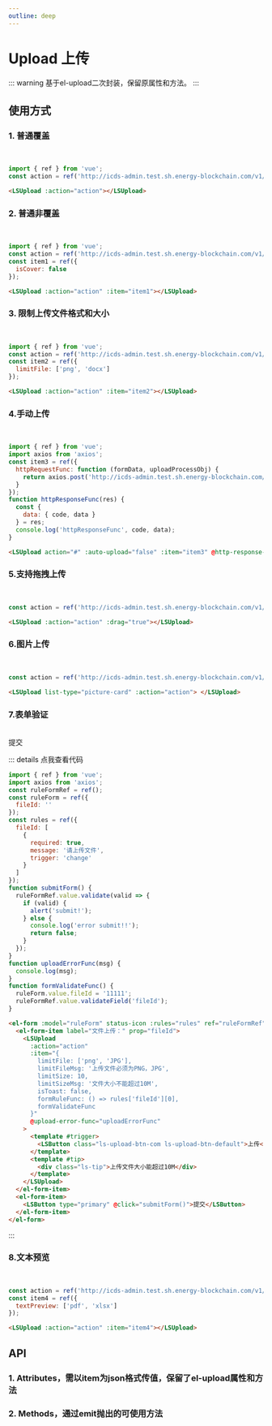 ```yaml
---
outline: deep
---
```


# Upload 上传

::: warning 基于el-upload二次封装，保留原属性和方法。
:::

## 使用方式

### 1. 普通覆盖

<br />
<ClientOnly>
  <LSUpload :action="action"></LSUpload>
</ClientOnly>

```js
import { ref } from 'vue';
const action = ref('http://icds-admin.test.sh.energy-blockchain.com/v1/proof/data-ownership');
```

```html
<LSUpload :action="action"></LSUpload>
```

### 2. 普通非覆盖

<br />
<ClientOnly>
  <LSUpload :action="action" :item="item1"></LSUpload>
</ClientOnly>

```js
import { ref } from 'vue';
const action = ref('http://icds-admin.test.sh.energy-blockchain.com/v1/proof/data-ownership');
const item1 = ref({
  isCover: false
});
```

```html
<LSUpload :action="action" :item="item1"></LSUpload>
```

### 3. 限制上传文件格式和大小

<br />
<ClientOnly>
  <LSUpload :action="action" :item="item2"></LSUpload>
</ClientOnly>

```js
import { ref } from 'vue';
const action = ref('http://icds-admin.test.sh.energy-blockchain.com/v1/proof/data-ownership');
const item2 = ref({
  limitFile: ['png', 'docx']
});
```

```html
<LSUpload :action="action" :item="item2"></LSUpload>
```

### 4.手动上传

<br />
<ClientOnly>
  <LSUpload action="#" :auto-upload="false" :item="item3" @http-response-func="httpResponseFunc"></LSUpload>
</ClientOnly>

```js
import { ref } from 'vue';
import axios from 'axios';
const item3 = ref({
  httpRequestFunc: function (formData, uploadProcessObj) {
    return axios.post('http://icds-admin.test.sh.energy-blockchain.com/v1/proof/data-ownership', formData, uploadProcessObj);
  }
});
function httpResponseFunc(res) {
  const {
    data: { code, data }
  } = res;
  console.log('httpResponseFunc', code, data);
}
```

```html
<LSUpload action="#" :auto-upload="false" :item="item3" @http-response-func="httpResponseFunc"></LSUpload>
```

### 5.支持拖拽上传

<br />
<ClientOnly>
  <LSUpload :action="action" :drag="true"></LSUpload>
</ClientOnly>

```js
const action = ref('http://icds-admin.test.sh.energy-blockchain.com/v1/proof/data-ownership');
```

```html
<LSUpload :action="action" :drag="true"></LSUpload>
```

### 6.图片上传

<br />

<ClientOnly>
  <LSUpload list-type="picture-card" :action="action"> </LSUpload>
</ClientOnly>

```js
const action = ref('http://icds-admin.test.sh.energy-blockchain.com/v1/proof/data-ownership');
```

```html
<LSUpload list-type="picture-card" :action="action"> </LSUpload>
```

### 7.表单验证

<br />
<!-- <LSForm
  ref="ruleFormRef"
  :form-data="formData"
  :form-items="formItems"
  :show-buttons="true"
  :show-reset="false"
  confirm-text="提交"
  @submit="submitForm"
>
  <template #fileId>
    <LSUpload
      :action="action"
      :item="{
        isCover: false,
        limitFile: ['png', 'JPG'],
        limitFileMsg: '上传文件必须为PNG，JPG',
        limitSize: 10,
        limitSizeMsg: '文件大小不能超过10M',
        isToast: false,
        formRuleFunc: () => rules['fileId'][0],
        formValidateFunc
      }"
      @upload-error-func="uploadErrorFunc"
    >
      <template #trigger>
        <LSButton class="ls-upload-btn-com ls-upload-btn-default">上传</LSButton>
      </template>
      <template #tip>
        <div class="ls-tip">上传文件大小能超过10M</div>
      </template>
    </LSUpload>
  </template>
</LSForm> -->

<ClientOnly>
  <el-form :model="ruleForm" status-icon :rules="rules" ref="ruleFormRef" label-width="100px" class="demo-ruleForm">
    <el-form-item label="文件上传：" prop="fileId">
      <LSUpload
        :action="action"
        :item="{
          limitFile: ['png', 'JPG'],
          limitFileMsg: '上传文件必须为PNG，JPG',
          limitSize: 10,
          limitSizeMsg: '文件大小不能超过10M',
          isToast: false,
          formRuleFunc: () => rules['fileId'][0],
          formValidateFunc
        }"
        @upload-error-func="uploadErrorFunc"
      >
        <template #trigger>
          <LSButton class="ls-upload-btn-com ls-upload-btn-default">上传</LSButton>
        </template>
        <template #tip>
          <div class="ls-tip">上传文件大小能超过10M</div>
        </template>
      </LSUpload>
    </el-form-item>
    <el-form-item>
      <LSButton type="primary" @click="submitForm()">提交</LSButton>
    </el-form-item>
  </el-form>
</ClientOnly>

::: details 点我查看代码

```js
import { ref } from 'vue';
import axios from 'axios';
const ruleFormRef = ref();
const ruleForm = ref({
  fileId: ''
});
const rules = ref({
  fileId: [
    {
      required: true,
      message: '请上传文件',
      trigger: 'change'
    }
  ]
});
function submitForm() {
  ruleFormRef.value.validate(valid => {
    if (valid) {
      alert('submit!');
    } else {
      console.log('error submit!!');
      return false;
    }
  });
}
function uploadErrorFunc(msg) {
  console.log(msg);
}
function formValidateFunc() {
  ruleForm.value.fileId = '11111';
  ruleFormRef.value.validateField('fileId');
}
```

```html
<el-form :model="ruleForm" status-icon :rules="rules" ref="ruleFormRef" label-width="100px" class="demo-ruleForm">
  <el-form-item label="文件上传：" prop="fileId">
    <LSUpload
      :action="action"
      :item="{
        limitFile: ['png', 'JPG'],
        limitFileMsg: '上传文件必须为PNG，JPG',
        limitSize: 10,
        limitSizeMsg: '文件大小不能超过10M',
        isToast: false,
        formRuleFunc: () => rules['fileId'][0],
        formValidateFunc
      }"
      @upload-error-func="uploadErrorFunc"
    >
      <template #trigger>
        <LSButton class="ls-upload-btn-com ls-upload-btn-default">上传</LSButton>
      </template>
      <template #tip>
        <div class="ls-tip">上传文件大小能超过10M</div>
      </template>
    </LSUpload>
  </el-form-item>
  <el-form-item>
    <LSButton type="primary" @click="submitForm()">提交</LSButton>
  </el-form-item>
</el-form>
```

:::

### 8.文本预览

<br />

<ClientOnly>
  <LSUpload :action="action" :item="item4"></LSUpload>
</ClientOnly>

```js
const action = ref('http://icds-admin.test.sh.energy-blockchain.com/v1/proof/data-ownership');
const item4 = ref({
  textPreview: ['pdf', 'xlsx']
});
```

```html
<LSUpload :action="action" :item="item4"></LSUpload>
```

## API

### 1. Attributes，需以item为json格式传值，保留了el-upload属性和方法

<ApiIntro :tableColumn="tableColumn" :tableData="tableData" />

### 2. Methods，通过emit抛出的可使用方法

<ApiIntro :tableColumn="tableMethodColumn" :tableData="tableData2" />

<script setup>
  import { ref } from 'vue';
  import axios from 'axios';
  import { ElForm, ElFormItem } from 'element-plus';
  import { tableColumn, tableMethodColumn } from '../constant';

  const action = ref('http://icds-admin.test.sh.energy-blockchain.com/v1/proof/data-ownership');
  const item1 = ref({
    isCover: false,
  })
  const item2 = ref({
    limitFile: ['png', 'docx'],
    limitSize: 5
  })
  const item3 = ref({
    httpRequestFunc: function (formData, uploadProcessObj) {
      return axios.post('http://icds-admin.test.sh.energy-blockchain.com/v1/proof/data-ownership', formData, uploadProcessObj);
    }
  })
  const item4 = ref({
    textPreview: ['pdf', 'xlsx'],
  })
  function httpResponseFunc(res) {
    const {
      data: { code, data }
    } = res;
    console.log('httpResponseFunc', code, data);
  }

  const ruleFormRef = ref();
  const ruleForm = ref({
    fileId: ''
  });
  const rules = ref({
    fileId: [
      {
        required: true,
        message: '请上传文件',
        trigger: 'change'
      }
    ]
  });
  function submitForm() {
    ruleFormRef.value.validate((valid) => {
      if (valid) {
        alert('submit!');
      } else {
        console.log('error submit!!');
        return false;
      }
    });
  }
  function uploadErrorFunc(msg) {
    console.log(msg);
  }
  function formValidateFunc() {
    ruleForm.value.fileId = '11111';
    ruleFormRef.value.validateField('fileId');
  }
  // const formData = ref({
  //   fileId: ''
  // })
  // const formItems = ref([{
  //   type: 'slot',
  //   label: '文件上传',
  //   prop: 'fileId',
  //   rules: [
  //     {
  //       required: true,
  //       message: '请上传文件',
  //       trigger: 'change'
  //     }
  //   ]
  // }])
  // function formValidateFunc() {
  //   formData.value.fileId = '11111';
  //   ruleFormRef.value.FormRef.validateField('fileId');
  // }
  // function uploadErrorFunc(msg) {
  //   console.log(msg);
  // }
  // function submitForm() {
  //   ruleFormRef.value.validate().then((res) => {
  //     console.log(res)
  //   });
  // }

  const tableData = ref([
    {
      name: 'isCover',
      desc: '是否覆盖上传，为true时，multiple不能设置true',
      type: 'boolean',
      value: true
    },
    {
      name: 'limitFile',
      desc: '文件格式限制',
      type: 'array',
      value: '-'
    },
    {
      name: 'limitFileMsg',
      desc: '文件格式限制提示',
      type: 'string',
      value: '-'
    },
    {
      name: 'limitSize',
      desc: '文件大小限制，默认2M, 以M为单位',
      type: 'number',
      value: '-'
    },
    {
      name: 'limitSizeMsg',
      desc: '文件大小限制提示',
      type: 'string',
      value: '-'
    },
    {
      name: 'limitNumMsg',
      desc: 'multiple为true时，文件个数限制提示',
      type: 'string',
      value: '-'
    },
    {
      name: 'httpRequestFunc',
      desc: '覆盖默认上传方法，传入接口调用方法，常用于手动上传',
      type: 'function',
      value: '-'
    },
    {
      name: 'formRuleFunc',
      desc: '表单规则方法，传递json数据',
      type: 'function',
      value: '-'
    },
    {
      name: 'formValidateFunc',
      desc: '表单验证回调方法',
      type: 'function',
      value: '-'
    },
    {
      name: 'isToast',
      desc: '异常场景是否弹出toast提示',
      type: 'boolean',
      value: true
    },
    {
      name: 'emptyFileMsg',
      desc: '上传空文件提示信息',
      type: 'string',
      value: '-'
    },
    {
      name: 'textPreview',
      desc: '点击上传文本文件是否支持预览，支持格式：docx、pdf、xlsx',
      type: 'array',
      value: '-'
    }
  ])

  const tableData2 = ref([
    {
      name: 'on-change-func',
      desc: '文件更新上传回调方法，增加blob返回数据',
      type: 'function',
      value: 'file'
    },
    {
      name: 'http-response-func',
      desc: '覆盖上传方法回调函数，返回值为接口调用结果，常用于手动上传，配合httpRequestFunc使用',
      type: 'function',
      value: 'data'
    },
    {
      name: 'upload-error-func',
      desc: '获取上传前置报错信息，处理form表单验证等问题',
      type: 'function',
      value: 'msg'
    }
  ])
</script>
